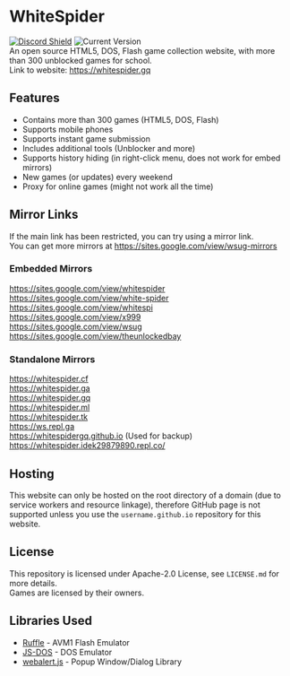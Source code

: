 # WhiteSpider
<a href="https://discord.gg/MWCNr2ANEz" target="_blank">![Discord Shield](https://discordapp.com/api/guilds/998658232207814667/widget.png?style=shield)</a> ![Current Version](https://img.shields.io/github/manifest-json/v/chromehackteam/whitespider) <br/>
An open source HTML5, DOS, Flash game collection website, with more than 300 unblocked games for school. <br />
Link to website: https://whitespider.gq

## Features
 - Contains more than 300 games (HTML5, DOS, Flash)
 - Supports mobile phones
 - Supports instant game submission
 - Includes additional tools (Unblocker and more)
 - Supports history hiding (in right-click menu, does not work for embed mirrors)
 - New games (or updates) every weekend
 - Proxy for online games (might not work all the time)

## Mirror Links
If the main link has been restricted, you can try using a mirror link. <br />
You can get more mirrors at https://sites.google.com/view/wsug-mirrors <br />

### Embedded Mirrors
https://sites.google.com/view/whitespider <br />
https://sites.google.com/view/white-spider <br />
https://sites.google.com/view/whitespi <br />
https://sites.google.com/view/x999 <br />
https://sites.google.com/view/wsug <br />
https://sites.google.com/view/theunlockedbay <br />

### Standalone Mirrors
https://whitespider.cf <br />
https://whitespider.ga <br />
https://whitespider.gq <br />
https://whitespider.ml <br />
https://whitespider.tk <br />
https://ws.repl.ga <br />
https://whitespidergq.github.io (Used for backup) <br />
https://whitespider.idek29879890.repl.co/         <br />

## Hosting
This website can only be hosted on the root directory of a domain (due to service workers and resource linkage), therefore GitHub page is not supported unless you use the `username.github.io` repository for this website.

## License
This repository is licensed under Apache-2.0 License, see `LICENSE.md` for more details. <br />
Games are licensed by their owners.

## Libraries Used
 - <a href="https://ruffle.rs" target="_blank">Ruffle</a> - AVM1 Flash Emulator
 - <a href="https://js-dos.com" target="_blank">JS-DOS</a> - DOS Emulator
 - <a href="https://github.com/ruochenjia/webalert" target="_blank">webalert.js</a> - Popup Window/Dialog Library
